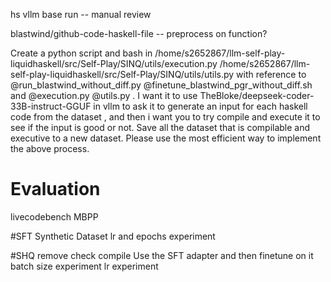 
hs vllm base run -- manual review

blastwind/github-code-haskell-file -- preprocess on function? 

Create a python script and bash  in /home/s2652867/llm-self-play-liquidhaskell/src/Self-Play/SINQ/utils/execution.py
/home/s2652867/llm-self-play-liquidhaskell/src/Self-Play/SINQ/utils/utils.py with reference to @run_blastwind_without_diff.py @finetune_blastwind_pgr_without_diff.sh and @execution.py @utils.py . I want it to use TheBloke/deepseek-coder-33B-instruct-GGUF in vllm to ask it to generate an input for each haskell code from the dataset , and then i want you to try compile and execute it to see if the input is good or not. Save all the dataset that is compilable and executive to a new dataset. Please use the most efficient way to implement the above process.

# Evaluation
livecodebench
MBPP

#SFT
Synthetic Dataset
lr and epochs experiment

#SHQ
remove check compile
Use the SFT adapter and then finetune on it 
batch size experiment
lr experiment


